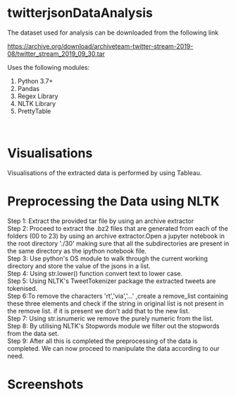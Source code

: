 # twitterjsonDataAnalysis

The dataset used for analysis can be downloaded from the following link <br>

 https://archive.org/download/archiveteam-twitter-stream-2019-08/twitter_stream_2019_09_30.tar


Uses the following modules: <br>

1. Python 3.7+ <br>
2. Pandas <br>
3. Regex Library <br>
4. NLTK Library <br>
5. PrettyTable <br> 
 <br>

 # Visualisations 

 Visualisations of the extracted data is performed by using Tableau.

# Preprocessing the Data using NLTK

Step 1: Extract the provided tar file by using an archive extractor <br>
Step 2: Proceed to extract the .bz2 files that are generated from each of the folders (00 to 23) by using an archive extractor.Open a jupyter notebook in the root directory './30' making sure that all the subdirectories are present in the same directory as the ipython notebook file. <br>
Step 3: Use python's OS module to walk through the current working directory and store the value of the jsons in a list. <br>
Step 4: Using str.lower() function convert text to lower case. <br>
Step 5: Using NLTK's TweetTokenizer package the extracted tweets are tokenised. <br>
Step 6:To remove the characters 'rt','via','...' ,create a remove_list containing these three elements and check if the string in original list is not present in the remove list. if it is present we don't add that to the new list. <br>
Step 7: Using str.isnumeric we remove the purely numeric from the list. <br>
Step 8: By utilising NLTK's Stopwords module we filter out the stopwords from the data set. <br>
Step 9: After all this is completed the preprocessing of the data is completed. We can now proceed to manipulate the data according to our need.<br>


# Screenshots